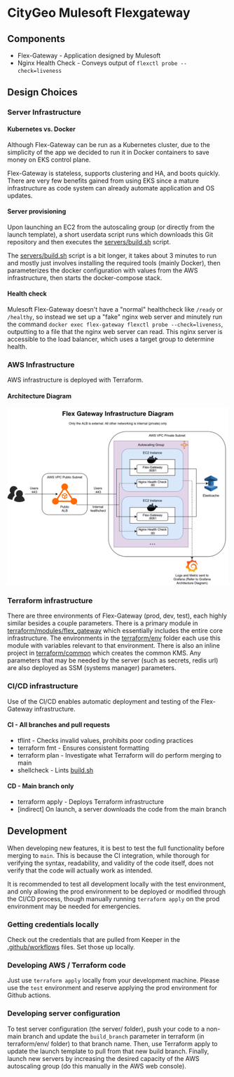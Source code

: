 # CityGeo Mulesoft Flexgateway

## Components

* Flex-Gateway - Application designed by Mulesoft
* Nginx Health Check - Conveys output of `flexctl probe --check=liveness`

## Design Choices

### Server Infrastructure

#### Kubernetes vs. Docker

Although Flex-Gateway can be run as a Kubernetes cluster, due to the simplicity of the app we decided to run it in Docker containers to save money on EKS control plane.

Flex-Gateway is stateless, supports clustering and HA, and boots quickly. There are very few benefits gained from using EKS since a mature infrastructure as code system can already automate application and OS updates.

#### Server provisioning

Upon launching an EC2 from the autoscaling group (or directly from the launch template), a short userdata script runs which downloads this Git repository and then executes the [servers/build.sh](server/build.sh) script.

The [servers/build.sh](servers/build.sh) script is a bit longer, it takes about 3 minutes to run and mostly just involves installing the required tools (mainly Docker), then parameterizes the docker configuration with values from the AWS infrastructure, then starts the docker-compose stack.

#### Health check

Mulesoft Flex-Gateway doesn't have a "normal" healthcheck like `/ready` or `/healthy`, so instead we set up a "fake" nginx web server and minutely run the command `docker exec flex-gateway flexctl probe --check=liveness`, outputting to a file that the nginx web server can read. This nginx server is accessible to the load balancer, which uses a target group to determine health.

### AWS Infrastructure

AWS infrastructure is deployed with Terraform.

#### Architecture Diagram

![architecture diagram](docs/arch_diagram.svg)

### Terraform infrastructure

There are three environments of Flex-Gateway (prod, dev, test), each highly similar besides a couple parameters. There is a primary module in [terraform/modules/flex_gateway](terraform/modules/flex_gateway) which essentially includes the entire core infrastructure. The environments in the [terraform/env](terraform/env) folder each use this module with variables relevant to that environment. There is also an inline project in [terraform/common](terraform/common) which creates the common KMS. Any parameters that may be needed by the server (such as secrets, redis url) are also deployed as SSM (systems manager) parameters.

### CI/CD infrastructure

Use of the CI/CD enables automatic deployment and testing of the Flex-Gateway infrastructure.

#### CI - All branches and pull requests

* tflint - Checks invalid values, prohibits poor coding practices
* terraform fmt - Ensures consistent formatting
* terraform plan - Investigate what Terraform will do perform merging to main
* shellcheck - Lints [build.sh](server/build.sh)

#### CD - Main branch only

* terraform apply - Deploys Terraform infrastructure
* [indirect] On launch, a server downloads the code from the main branch

## Development

When developing new features, it is best to test the full functionality before merging to `main`. This is because the CI integration, while thorough for verifying the syntax, readability, and validity of the code itself, does not verify that the code will actually work as intended.

It is recommended to test all development locally with the test environment, and only allowing the prod environment to be deployed or modified through the CI/CD process, though manually running `terraform apply` on the prod environment may be needed for emergencies.

### Getting credentials locally

Check out the credentials that are pulled from Keeper in the [.github/workflows](.github/workflows) files. Set those up locally.

### Developing AWS / Terraform code

Just use `terraform apply` locally from your development machine. Please use the `test` environment and reserve applying the prod environment for Github actions.

### Developing server configuration

To test server configuration (the server/ folder), push your code to a non-main branch and update the `build_branch` parameter in terraform (in terraform/env/ folder) to that branch name. Then, use Terraform apply to update the launch template to pull from that new build branch. Finally, launch new servers by increasing the desired capacity of the AWS autoscaling group (do this manually in the AWS web console).
